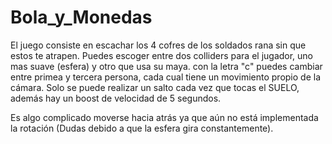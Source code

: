 # Bola_y_Monedas

El juego consiste en escachar los 4 cofres de los soldados rana sin que estos te atrapen.
Puedes escoger entre dos colliders para el jugador, uno mas suave (esfera) y otro que usa su maya.
con la letra "c" puedes cambiar entre primea y tercera persona, cada cual tiene un movimiento propio de la cámara.
Solo se puede realizar un salto cada vez que tocas el SUELO, además hay un boost de velocidad de 5 segundos.

Es algo complicado moverse hacia atrás ya que aún no está implementada la rotación (Dudas debido a que la esfera gira constantemente).
